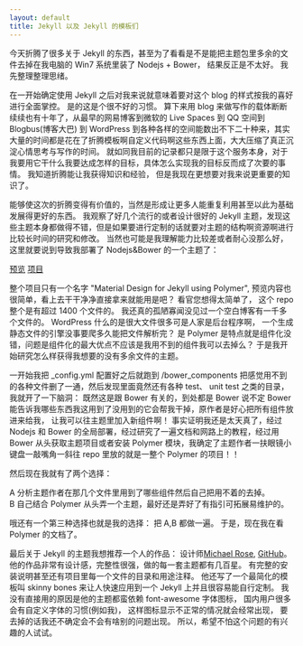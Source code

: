 ```yaml
---
layout: default
title: Jekyll 以及 Jekyll 的模板们
---
```


今天折腾了很多关于 Jekyll 的东西，甚至为了看看是不是能把主题包里多余的文件去掉在我电脑的 Win7 系统里装了 Nodejs + Bower， 结果反正是不太好。 我先整理整理思绪。

在一开始确定使用 Jekyll 之后对我来说就意味着要对这个 blog 的样式按我的喜好进行全面掌控。 是的这是个很不好的习惯。 算下来用 blog 来做写作的载体断断续续也有十年了，从最早的网易博客到微软的 Live Spaces 到 QQ 空间到 Blogbus(博客大巴) 到 WordPress 到各种各样的空间能数出不下二十种来，其实大量的时间都是花在了折腾模板啊自定义代码啊这些东西上面，大大压缩了真正沉淀心情思考与写作的时间。 就如同我目前的记录都只是限于这个服务本身，对于我要用它干什么我要达成怎样的目标，具体怎么实现我的目标反而成了次要的事情。 我知道折腾能让我获得知识和经验， 但是我现在更想要对我来说更重要的知识了。

能够使这次的折腾变得有价值的，当然是形成让更多人能重复利用甚至以此为基础发展得更好的东西。 我观察了好几个流行的或者设计很好的 Jekyll 主题，发现这些主题本身都做得不错，但是如果要进行定制的话就要对主题的结构啊资源啊进行比较长时间的研究和修改。 当然也可能是我理解能力比较差或者耐心没那么好， 这里就要说到导致我部署了 Nodejs&Bower 的一个主题了：

[预览](http://charbelrami.github.io/material-jekyll)
[项目](https://github.com/charbelrami/material-jekyll)

整个项目只有一个名字 "Material Design for Jekyll using Polymer", 预览内容也很简单，看上去干干净净直接拿来就能用是吧？ 看官您想得太简单了， 这个 repo 整个是有超过 1400 个文件的。 我还真的孤陋寡闻没见过一个空白博客有一千多个文件的。 WordPress 什么的是很大文件很多可是人家是后台程序啊， 一个生成静态文件的引擎没事要爬多久能把文件解析完？ 是 Polymer 是特点就是组件化没错，问题是组件化的最大优点不应该是我用不到的组件我可以去掉么？ 于是我开始研究怎么样获得我想要的没有多余文件的主题。

一开始我把 _config.yml 配置好之后就跑到 /bower_components 把感觉用不到的各种文件删了一通，然后发现里面竟然还有各种 test、 unit test 之类的目录，我就开了一下脑洞： 既然这是跟 Bower 有关的，到处都是 Bower 说不定 Bower 能告诉我哪些东西我这用到了没用到的它会帮我干掉，原作者是好心把所有组件放进来给我， 让我可以往主题里加入新组件啊！ 事实证明我还是太天真了，经过 Nodejs 和 Bower 的全局部署，经过研究了一遍文档和网路上的教程，经过用 Bower 从头获取主题项目或者安装 Polymer 模块，我确定了主题作者一扶眼镜小键盘一敲嘴角一斜往 repo 里放的就是一整个 Polymer 的项目！！

然后现在我就有了两个选择： 

A 分析主题作者在那几个文件里用到了哪些组件然后自己把用不着的去掉。  
B 自己结合 Polymer 从头弄一个主题，最好还是弄好了有指引可拓展易维护的。

哦还有一个第三种选择也就是我的选择： 把 A,B 都做一遍。 于是，现在我在看 Polymer 的文档了。

最后关于 Jekyll 的主题我想推荐一个人的作品： 设计师[Michael Rose](http://mademistakes.com/), [GitHub](https://github.com/mmistakes)。 他的作品非常有设计感，完整性很强，做的每一套主题都有几百星。 有完整的安装说明甚至还有项目里每一个文件的目录和用途注释。 他还写了一个最简化的模板叫 skinny bones 来让人快速应用到一个 Jekyll 上并且很容易能自行定制。 我没有直接用的原因是他的主题都蛮依赖 font-awesome 字体图标， 国内用户很多会有自定义字体的习惯(例如我)， 这样图标显示不正常的情况就会经常出现， 要去掉的话我还不确定会不会有啥别的问题出现。 所以，希望不怕这个问题的有兴趣的人试试。
